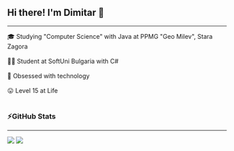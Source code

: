 ## Hi there! I'm Dimitar 👋
<hr>

🎓 Studying "Computer Science" with Java at PPMG "Geo Milev", Stara Zagora <br><br>
👨‍💻 Student at SoftUni Bulgaria with C# <br><br>
📱 Obsessed with technology <br><br>
😛 Level 15 at Life<br>
<br>
### ⚡️GitHub Stats
<hr>

<div class="images">
<img src="https://github-readme-stats.vercel.app/api?username=dbelinov&show_icons=true&theme=transparent&rank_icon=github"/>
<img src="https://github-readme-stats.vercel.app/api/top-langs?username=dbelinov&theme=transparent"/>
</div>
<!--
**dbelinov/dbelinov** is a ✨ _special_ ✨ repository because its `README.md` (this file) appears on your GitHub profile.

Here are some ideas to get you started:

- 🔭 I’m currently working on ...
- 🌱 I’m currently learning ...
- 👯 I’m looking to collaborate on ...
- 🤔 I’m looking for help with ...
- 💬 Ask me about ...
- 📫 How to reach me: ...
- 😄 Pronouns: ...
- ⚡ Fun fact: ...
-->

